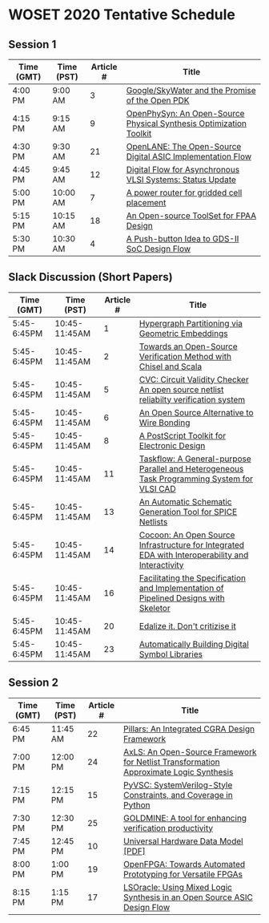 # WOSET 2020 Tentative Schedule

## Session 1
Time (GMT) | Time (PST) | Article # | Title
--- | ---  | --- | --- 
4:00 PM | 9:00 AM | 3 | [Google/SkyWater and the Promise of the Open PDK](https://woset-workshop.github.io/WOSET2020.html#article-3)
4:15 PM | 9:15 AM | 9 | [OpenPhySyn: An Open-Source Physical Synthesis Optimization Toolkit](https://woset-workshop.github.io/WOSET2020.html#article-9)
4:30 PM | 9:30 AM | 21 | [OpenLANE: The Open-Source Digital ASIC Implementation Flow](https://woset-workshop.github.io/WOSET2020.html#article-21)
4:45 PM | 9:45 AM | 12 | [Digital Flow for Asynchronous VLSI Systems: Status Update](https://woset-workshop.github.io/WOSET2020.html#article-12)
5:00 PM | 10:00 AM | 7 | [A power router for gridded cell placement](https://woset-workshop.github.io/WOSET2020.html#article-7)
5:15 PM | 10:15 AM | 18 | [An Open-source ToolSet for FPAA Design](https://woset-workshop.github.io/WOSET2020.html#article-18)
5:30 PM | 10:30 AM | 4 |  [A Push-button Idea to GDS-II SoC Design Flow](https://woset-workshop.github.io/WOSET2020.html#article-4)

 
## Slack Discussion (Short Papers)
Time (GMT) | Time (PST) | Article # | Title
--- | ---  | --- | --- 
5:45-6:45PM | 10:45-11:45AM | 1 | [Hypergraph Partitioning via Geometric Embeddings](https://woset-workshop.github.io/WOSET2020.html#article-1)
5:45-6:45PM | 10:45-11:45AM | 2 | [Towards an Open-Source Verification Method with Chisel and Scala](https://woset-workshop.github.io/WOSET2020.html#article-2)
5:45-6:45PM | 10:45-11:45AM | 5 | [CVC: Circuit Validity Checker An open source netlist reliabilty verification system](https://woset-workshop.github.io/WOSET2020.html#article-5)
5:45-6:45PM | 10:45-11:45AM | 6 | [An Open Source Alternative to Wire Bonding](https://woset-workshop.github.io/WOSET2020.html#article-6)
5:45-6:45PM | 10:45-11:45AM | 8 | [A PostScript Toolkit for Electronic Design](https://woset-workshop.github.io/WOSET2020.html#article-8)
5:45-6:45PM | 10:45-11:45AM | 11 | [Taskflow: A General-purpose Parallel and Heterogeneous Task Programming System for VLSI CAD](https://woset-workshop.github.io/WOSET2020.html#article-11)
5:45-6:45PM | 10:45-11:45AM | 13 | [An Automatic Schematic Generation Tool for SPICE Netlists](https://woset-workshop.github.io/WOSET2020.html#article-13)
5:45-6:45PM | 10:45-11:45AM | 14 | [Cocoon: An Open Source Infrastructure for Integrated EDA with Interoperability and Interactivity](https://woset-workshop.github.io/WOSET2020.html#article-14)
5:45-6:45PM | 10:45-11:45AM | 16 | [Facilitating the Specification and Implementation of Pipelined Designs with Skeletor](https://woset-workshop.github.io/WOSET2020.html#article-16)
5:45-6:45PM | 10:45-11:45AM | 20 | [Edalize it. Don't critizise it](https://woset-workshop.github.io/WOSET2020.html#article-20)
5:45-6:45PM | 10:45-11:45AM | 23 | [Automatically Building Digital Symbol Libraries](https://woset-workshop.github.io/WOSET2020.html#article-23)

## Session 2
Time (GMT) | Time (PST) | Article # | Title
--- | ---  | --- | --- 
6:45 PM | 11:45 AM | 22 | [Pillars: An Integrated CGRA Design Framework](https://woset-workshop.github.io/WOSET2020.html#article-22)
7:00 PM | 12:00 PM | 24 | [AxLS: An Open-Source Framework for Netlist Transformation Approximate Logic Synthesis](https://woset-workshop.github.io/WOSET2020.html#article-24)
7:15 PM | 12:15 PM | 15 | [PyVSC: SystemVerilog-Style Constraints, and Coverage in Python](https://woset-workshop.github.io/WOSET2020.html#article-15)
7:30 PM | 12:30 PM | 25 | [GOLDMINE: A tool for enhancing verification productivity](https://woset-workshop.github.io/WOSET2020.html#article-25)
7:45 PM | 12:45 PM | 10 | [Universal Hardware Data Model [PDF]](https://woset-workshop.github.io/WOSET2020.html#article-10)
8:00 PM | 1:00 PM | 19 | [OpenFPGA: Towards Automated Prototyping for Versatile FPGAs](https://woset-workshop.github.io/WOSET2020.html#article-19)
8:15 PM | 1:15 PM | 17 | [LSOracle: Using Mixed Logic Synthesis in an Open Source ASIC Design Flow](https://woset-workshop.github.io/WOSET2020.html#article-17)
